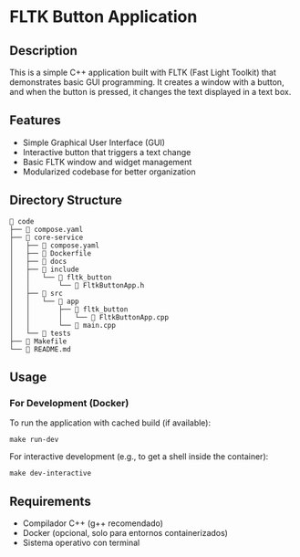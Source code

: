 # FLTK Button Application

## Description

This is a simple C++ application built with FLTK (Fast Light Toolkit) that demonstrates basic GUI programming. It creates a window with a button, and when the button is pressed, it changes the text displayed in a text box.

## Features

- Simple Graphical User Interface (GUI)
- Interactive button that triggers a text change
- Basic FLTK window and widget management
- Modularized codebase for better organization

## Directory Structure

```shell
 code
├──  compose.yaml
├──  core-service
│   ├──  compose.yaml
│   ├──  Dockerfile
│   ├──  docs
│   ├──  include
│   │   └──  fltk_button
│   │       └──  FltkButtonApp.h
│   ├── 󱧼 src
│   │   └──  app
│   │       ├──  fltk_button
│   │       │   └──  FltkButtonApp.cpp
│   │       └──  main.cpp
│   └── 󰙨 tests
├──  Makefile
└──  README.md
```

## Usage

### For Development (Docker)

To run the application with cached build (if available):

```shell
make run-dev
```

For interactive development (e.g., to get a shell inside the container):

```shell
make dev-interactive
```

## Requirements

- Compilador C++ (g++ recomendado)
- Docker (opcional, solo para entornos containerizados)
- Sistema operativo con terminal